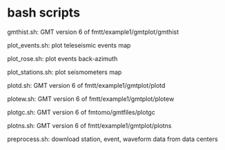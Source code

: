# bash scripts
gmthist.sh: GMT version 6 of fmtt/example1/gmtplot/gmthist

plot_events.sh: plot teleseismic events map

plot_rose.sh: plot events back-azimuth

plot_stations.sh: plot seismometers map

plotd.sh: GMT version 6 of fmtt/example1/gmtplot/plotd

plotew.sh: GMT version 6 of fmtt/example1/gmtplot/plotew

plotgc.sh: GMT version 6 of fmtomo/gmtfiles/plotgc

plotns.sh: GMT version 6 of fmtt/example1/gmtplot/plotns

preprocess.sh: download station, event, waveform data from data centers
